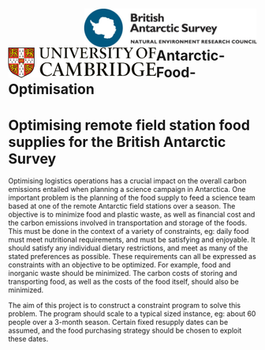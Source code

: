 [<img align="right" src=Images/BAS_logo_colour.jpg width=350px>](https://bas.ac.uk/ai)
[<img align="left" src=Images/cambridge_university2.svg width=300px>](https://ai4er-cdt.esc.cam.ac.uk/)
<br/>

# Antarctic-Food-Optimisation

<h1>Optimising remote field station food supplies for the British Antarctic Survey</h1>

Optimising logistics operations has a crucial impact on the overall carbon emissions entailed when 
planning a science campaign in Antarctica. One important problem is the planning of the food 
supply to feed a science team based at one of the remote Antarctic field stations over a season. 
The objective is to minimize food and plastic waste, as well as financial cost and the carbon 
emissions involved in transportation and storage of the foods. This must be done in the context of 
a variety of constraints, eg: daily food must meet nutritional requirements, and must be satisfying 
and enjoyable. It should satisfy any individual dietary restrictions, and meet as many of the stated 
preferences as possible. These requirements can all be expressed as constraints with an objective 
to be optimized. For example, food and inorganic waste should be minimized. The carbon costs of 
storing and transporting food, as well as the costs of the food itself, should also be minimized. 

The aim of this project is to construct a constraint program to solve this problem. The program 
should scale to a typical sized instance, eg: about 60 people over a 3-month season. Certain fixed 
resupply dates can be assumed, and the food purchasing strategy should be chosen to exploit 
these dates.




